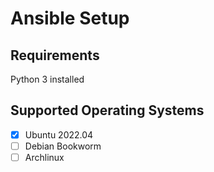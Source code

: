 # Ansible Setup

## Requirements

Python 3 installed

## Supported Operating Systems

- [X] Ubuntu 2022.04
- [ ] Debian Bookworm
- [ ] Archlinux
